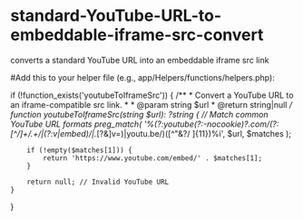 # standard-YouTube-URL-to-embeddable-iframe-src-convert
converts a standard YouTube URL into an embeddable iframe src link

#Add this to your helper file (e.g., app/Helpers/functions/helpers.php):

if (!function_exists('youtubeToIframeSrc')) {
    /**
     * Convert a YouTube URL to an iframe-compatible src link.
     *
     * @param string $url
     * @return string|null
     */
    function youtubeToIframeSrc(string $url): ?string
    {
        // Match common YouTube URL formats
        preg_match(
            '%(?:youtube(?:-nocookie)?\.com/(?:[^/]+/.+/|(?:v|embed)/|.*[?&]v=)|youtu\.be/)([^"&?/ ]{11})%i',
            $url,
            $matches
        );

        if (!empty($matches[1])) {
            return 'https://www.youtube.com/embed/' . $matches[1];
        }

        return null; // Invalid YouTube URL
    }
}

